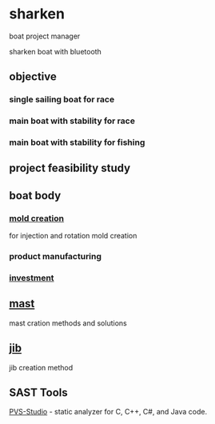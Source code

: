 # sharken
boat project manager

sharken boat with bluetooth

## objective 

### single sailing boat for race

### main boat with stability for race

### main boat with stability for fishing

## project feasibility study 

## boat body
### [mold creation](./body/mold.md)
for injection and rotation mold creation
### product manufacturing

### [investment](./body/investment.csv)

## [mast](./mast/mast.md)
mast cration methods and solutions
## [jib](./jib/jib.md)
jib creation method

## SAST Tools

[PVS-Studio](https://pvs-studio.com/en/pvs-studio/?utm_source=website&utm_medium=github&utm_campaign=open_source) - static analyzer for C, C++, C#, and Java code.

